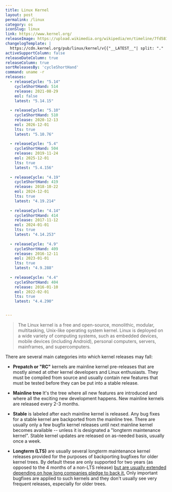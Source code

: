 ```yaml
---
title: Linux Kernel
layout: post
permalink: /linux
category: os
iconSlug: linux
link: https://www.kernel.org/
releaseImage: https://upload.wikimedia.org/wikipedia/en/timeline/7fd581c797074c2059bfdcf078447733.png
changelogTemplate: |
  https://cdn.kernel.org/pub/linux/kernel/v{{"__LATEST__"| split: "." | first}}.x/ChangeLog-{{"__LATEST__"}}
activeSupportColumn: false
releaseDateColumn: true
releaseColumn: true
sortReleasesBy: 'cycleShortHand'
command: uname -r
releases:
  - releaseCycle: "5.14"
    cycleShortHand: 514
    release: 2021-08-29
    eol: false
    latest: "5.14.15"
        
  - releaseCycle: "5.10"
    cycleShortHand: 510
    release: 2020-12-13
    eol: 2026-12-01
    lts: true
    latest: "5.10.76"
    
  - releaseCycle: "5.4"
    cycleShortHand: 504
    release: 2019-11-24
    eol: 2025-12-01
    lts: true
    latest: "5.4.156"
    
  - releaseCycle: "4.19"
    cycleShortHand: 419
    release: 2018-10-22
    eol: 2024-12-01
    lts: true
    latest: "4.19.214"
    
  - releaseCycle: "4.14"
    cycleShortHand: 414
    release: 2017-11-12
    eol: 2024-01-01
    lts: true
    latest: "4.14.253"
    
  - releaseCycle: "4.9"
    cycleShortHand: 409
    release: 2016-12-11
    eol: 2023-01-01
    lts: true
    latest: "4.9.288"
    
  - releaseCycle: "4.4"
    cycleShortHand: 404
    release: 2016-01-10
    eol: 2022-02-01
    lts: true
    latest: "4.4.290"


---
```


> The Linux kernel is a free and open-source, monolithic, modular, multitasking, Unix-like operating system kernel.
Linux is deployed on a wide variety of computing systems, such as embedded devices, mobile devices (including Android), personal computers, servers, mainframes, and supercomputers.

There are several main categories into which kernel releases may fall:

- **Prepatch or "RC"** kernels are mainline kernel pre-releases that are mostly aimed at other kernel developers and Linux enthusiasts. They must be compiled from source and usually contain new features that must be tested before they can be put into a stable release.

- **Mainline tree**  It's the tree where all new features are introduced and where all the exciting new development happens. New mainline kernels are released every 2-3 months.    

- **Stable** is labeled after each mainline kernel is released. Any bug fixes for a stable kernel are backported from the mainline tree. There are usually only a few bugfix kernel releases until next mainline kernel becomes available -- unless it is designated a "longterm maintenance kernel". Stable kernel updates are released on as-needed basis, usually once a week.
        
- **Longterm (LTS)** are usually several longterm maintenance kernel releases provided for the purposes of backporting bugfixes for older kernel trees. By default these are only supported for two years (as opposed to the 4 months of a non-LTS release) [but are usually extended depending on how long companies pledge to back it.](https://lore.kernel.org/lkml/YA%2FE1bHRmZb50MlS@kroah.com/) Only important bugfixes are applied to such kernels and they don't usually see very frequent releases, especially for older trees. 

